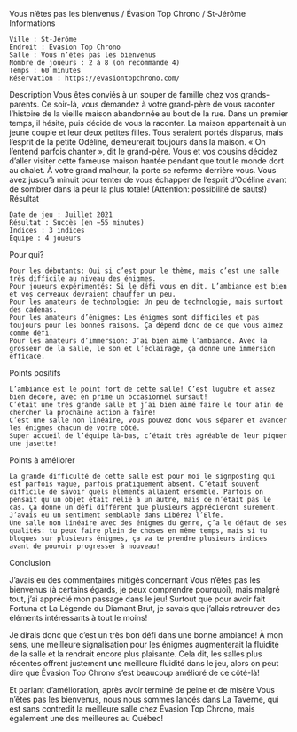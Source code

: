 
Vous n’êtes pas les bienvenus / Évasion Top Chrono / St-Jérôme
Informations

    Ville : St-Jérôme
    Endroit : Évasion Top Chrono
    Salle : Vous n’êtes pas les bienvenus
    Nombre de joueurs : 2 à 8 (on recommande 4)
    Temps : 60 minutes
    Réservation : https://evasiontopchrono.com/

 
Description
Vous êtes conviés à un souper de famille chez vos grands-parents. Ce soir-là, vous demandez à votre grand-père de vous raconter l’histoire de la vieille maison abandonnée au bout de la rue. Dans un premier temps, il hésite, puis décide de vous la raconter. La maison appartenait à un jeune couple et leur deux petites filles. Tous seraient portés disparus, mais l’esprit de la petite Odéline, demeurerait toujours dans la maison. « On l’entend parfois chanter », dit le grand-père. Vous et vos cousins décidez d’aller visiter cette fameuse maison hantée pendant que tout le monde dort au chalet. À votre grand malheur, la porte se referme derrière vous. Vous avez jusqu’à minuit pour tenter de vous échapper de l’esprit d’Odéline avant de sombrer dans la peur la plus totale! (Attention: possibilité de sauts!)
Résultat

    Date de jeu : Juillet 2021
    Résultat : Succès (en ~55 minutes)
    Indices : 3 indices
    Équipe : 4 joueurs

Pour qui?

    Pour les débutants: Oui si c’est pour le thème, mais c’est une salle très difficile au niveau des énigmes.
    Pour joueurs expérimentés: Si le défi vous en dit. L’ambiance est bien et vos cerveaux devraient chauffer un peu.
    Pour les amateurs de technologie: Un peu de technologie, mais surtout des cadenas.
    Pour les amateurs d’énigmes: Les énigmes sont difficiles et pas toujours pour les bonnes raisons. Ça dépend donc de ce que vous aimez comme défi.
    Pour les amateurs d’immersion: J’ai bien aimé l’ambiance. Avec la grosseur de la salle, le son et l’éclairage, ça donne une immersion efficace.

 Points positifs

    L’ambiance est le point fort de cette salle! C’est lugubre et assez bien décoré, avec en prime un occasionnel sursaut!
    C’était une très grande salle et j’ai bien aimé faire le tour afin de chercher la prochaine action à faire!
    C’est une salle non linéaire, vous pouvez donc vous séparer et avancer les énigmes chacun de votre côté.
    Super accueil de l’équipe là-bas, c’était très agréable de leur piquer une jasette!

Points à améliorer

    La grande difficulté de cette salle est pour moi le signposting qui est parfois vague, parfois pratiquement absent. C’était souvent difficile de savoir quels éléments allaient ensemble. Parfois on pensait qu’un objet était relié à un autre, mais ce n’était pas le cas. Ça donne un défi différent que plusieurs apprécieront surement. J’avais eu un sentiment semblable dans Libérez l’Elfe.
    Une salle non linéaire avec des énigmes du genre, ç’a le défaut de ses qualités: tu peux faire plein de choses en même temps, mais si tu bloques sur plusieurs énigmes, ça va te prendre plusieurs indices avant de pouvoir progresser à nouveau!

Conclusion

J’avais eu des commentaires mitigés concernant Vous n’êtes pas les bienvenus (à certains égards, je peux comprendre pourquoi), mais malgré tout, j’ai apprécié mon passage dans le jeu! Surtout que pour avoir fait Fortuna et La Légende du Diamant Brut, je savais que j’allais retrouver des éléments intéressants à tout le moins!

Je dirais donc que c’est un très bon défi dans une bonne ambiance! À mon sens, une meilleure signalisation pour les énigmes augmenterait la fluidité de la salle et la rendrait encore plus plaisante. Cela dit, les salles plus récentes offrent justement une meilleure fluidité dans le jeu, alors on peut dire que Évasion Top Chrono s’est beaucoup amélioré de ce côté-là!

Et parlant d’amélioration, après avoir terminé de peine et de misère Vous n’êtes pas les bienvenus, nous nous sommes lancés dans La Taverne, qui est sans contredit la meilleure salle chez Évasion Top Chrono, mais également une des meilleures au Québec!
